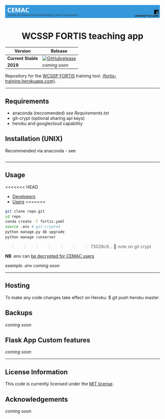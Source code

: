 <div align="center">
<a href="https://www.cemac.leeds.ac.uk/">
  <img src="https://github.com/cemac/cemac_generic/blob/master/Images/cemac.png"></a>
  <br>
</div>

 <h1> <center> WCSSP FORTIS teaching app </center> </h1>

<!--- release table --->

| Version            | Release                                                                                                                         |
| ------------------ | ------------------------------------------------------------------------------------------------------------------------------- |
| **Current Stable** | [![GitHubrelease](https://img.shields.io/badge/release-v.1.0-blue.svg)](https://github.com/cemac/WCSSP-FORTIS/releases/tag/1.0) |
| **2019**           | _coming soon_                                                                                                                   |

<!--- table --->

Repository for the [WCSSP FORTIS](https://www.metoffice.gov.uk/research/collaboration/newton/wcssp-se-asia/wp3) training tool. [(fortis-training.herokuapp.com)](http://fortis-training.herokuapp.com).

<hr>

## Requirements

* anaconda (reccomended) *see Requirements.txt*
* git-crypt (optional sharing api keys)
* heroku and googlecloud capability

## Installation (UNIX)

Recommended via anaconda - see

```
```


<hr>

## Usage

<<<<<<< HEAD
* [Developers](https://github.com/cemac/WCSSP-FORTIS/wiki/Developers-Guide)
* [Users](https://github.com/cemac/WCSSP-FORTIS/wiki/User-Guide)
=======
```bash
git clone repo.git
cd repo
conda create -f fortis.yaml
source .env # git-crypted
python manage.py db upgrade
python manage runserver
```
>>>>>>> 73028c9... :memo: note on git crypt

**NB** .env can [be decrypted for CEMAC users](https://github.com/cemac/cemac_generic/wiki/Sensitive-information/)

*example .env coming soon*

<hr>

## Hosting

To make any code changes take effect on Heroku:
$ git push heroku master

## Backups

_coming soon_

## Flask App Custom features

_coming soon_

<hr>

## License Information

This code is currently licensed under the [MIT license](https://choosealicense.com/licenses/mit/).

## Acknowledgements

_coming soon_
